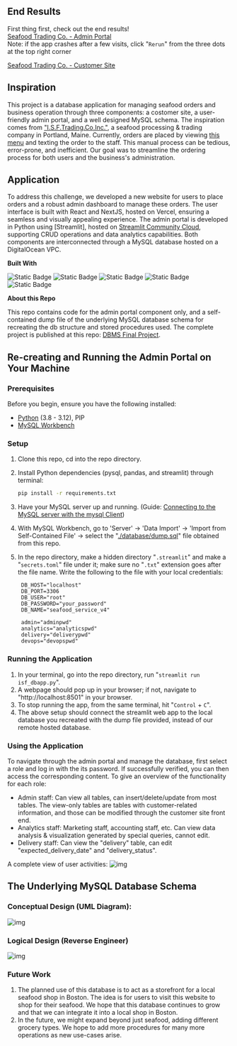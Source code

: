 ## End Results

First thing first, check out the end results!  
[Seafood Trading Co. - Admin Portal]  
Note: if the app crashes after a few visits, click "`Rerun`" from the three dots at the top right corner

[Seafood Trading Co. - Customer Site]

## Inspiration

This project is a database application for managing seafood orders and business operation through three components: a costomer site, a user-friendly admin portal, and a well designed MySQL schema. The inspiration comes from ["I.S.F.Trading.Co,Inc."], a seafood processing & trading company in Portland, Maine. Currently, orders are placed by viewing [this menu](https://okk.mazhizuo.com/?url=MjAyMjEyMjUwMjE0WOP42) and texting the order to the staff. This manual process can be tedious, error-prone, and inefficient. Our goal was to streamline the ordering process for both users and the business's administration.

## Application

To address this challenge, we developed a new website for users to place orders and a robust admin dashboard to manage these orders. The user interface is built with React and NextJS, hosted on Vercel, ensuring a seamless and visually appealing experience. The admin portal is developed in Python using [Streamlit], hosted on [Streamlit Community Cloud], supporting CRUD operations and data analytics capabilities. Both components are interconnected through a MySQL database hosted on a DigitalOcean VPC.

**Built With**

![Static Badge](https://img.shields.io/badge/MySQL-hidden?logo=MySQL&logoColor=blue&labelColor=white&color=blue)
![Static Badge](https://img.shields.io/badge/Python-Hidden?logo=Python&logoColor=%233776AB&labelColor=white&color=blue)
![Static Badge](https://img.shields.io/badge/streamlit-Hidden?logo=streamlit&logoColor=red&labelColor=white&color=blue)
![Static Badge](https://img.shields.io/badge/React-hidden?logo=React&logoColor=blue&labelColor=white&color=blue)
![Static Badge](https://img.shields.io/badge/NextJs-hidden?logo=Next.Js&logoColor=black&labelColor=white&color=blue)<br>

**About this Repo**

This repo contains code for the admin portal component only, and a self-contained dump file of the underlying MySQL database schema for recreating the db structure and stored procedures used. The complete project is published at this repo: [DBMS Final Project].

## Re-creating and Running the Admin Portal on Your Machine

### Prerequisites

Before you begin, ensure you have the following installed:

- [Python] (3.8 - 3.12), PIP
- [MySQL Workbench]

### Setup

1.  Clone this repo, cd into the repo directory.

2.  Install Python dependencies (pysql, pandas, and streamlit) through terminal:

    ```bash
    pip install -r requirements.txt
    ```

3.  Have your MySQL server up and running. (Guide: [Connecting to the MySQL server with the mysql Client])

4.  With MySQL Workbench, go to 'Server' -> 'Data Import' -> 'Import from Self-Contained File' -> select the "[./database/dump.sql]" file obtained from this repo.

5.  In the repo directory, make a hidden directory "`.streamlit`" and make a "`secrets.toml`" file under it; make sure no "`.txt`" extension goes after the file name. Write the following to the file with your local credentials:

         DB_HOST="localhost"
         DB_PORT=3306
         DB_USER="root"
         DB_PASSWORD="your_password"
         DB_NAME="seafood_service_v4"

         admin="adminpwd"
         analytics="analyticspwd"
         delivery="deliverypwd"
         devops="devopspwd"

### Running the Application

1. In your terminal, go into the repo directory, run "`streamlit run isf_dbapp.py`".
2. A webpage should pop up in your browser; if not, navigate to "http://localhost:8501" in your browser.
3. To stop running the app, from the same terminal, hit "`Control` + `C`".
4. The above setup should connect the streamlit web app to the local database you recreated with the dump file provided, instead of our remote hosted database.

### Using the Application

To navigate through the admin portal and manage the database, first select a role and log in with the its password.
If successfully verified, you can then access the corresponding content. To give an overview of the functionality for each role:

- Admin staff: Can view all tables, can insert/delete/update from most tables. The view-only tables are tables with customer-related information, and those can be modified through the customer site front end.
- Analytics staff: Marketing staff, accounting staff, etc. Can view data analysis & visualization generated by special queries, cannot edit.
- Delivery staff: Can view the "delivery" table, can edit "expected_delivery_date" and "delivery_status".

A complete view of user activities:
![img](database_schema/flowchart-admin.png)

## The Underlying MySQL Database Schema

### Conceptual Design (UML Diagram):

![img](database_schema/UML_Diagram.png)

### Logical Design (Reverse Engineer)

![img](database_schema/logical_design.png)

### Future Work

1. The planned use of this database is to act as a storefront for a local seafood shop in Boston. The idea is for users to visit this website to shop for their seafood. We hope that this database continues to grow and that we can integrate it into a local shop in Boston.
2. In the future, we might expand beyond just seafood, adding different grocery types. We hope to add more procedures for many more operations as new use-cases arise.

<!-- auto references -->

[Seafood Trading Co. - Admin Portal]: https://seafoodtradingco-db.streamlit.app
[Seafood Trading Co. - Customer Site]: https://seafood-delivery.vercel.app
["I.S.F.Trading.Co,Inc."]: http://www.seaurchinmaine.com
[Streamlit Community Cloud]: https://streamlit.io/cloud
[MySQL Workbench]: https://dev.mysql.com/doc/mysql-installation-excerpt/5.7/en/
[Connecting to the MySQL server with the mysql Client]: https://dev.mysql.com/doc/mysql-getting-started/en/#mysql-getting-started-connecting
[Python]: https://www.python.org/downloads/
[DBMS Final Project]: https://github.com/neelthepatel8/dbms-final-project
[isf_config.py]: isf_config.py
[isf_dbapp.py]: isf_dbapp.py
[./database/dump.sql]: ./database/dump.sql
